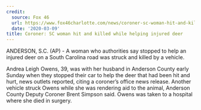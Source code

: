 ```yaml
---
credit:
  source: Fox 46 
  url: https://www.fox46charlotte.com/news/coroner-sc-woman-hit-and-killed-while-helping-injured-deerdate
  date: '2020-03-09'
title: Coroner: SC woman hit and killed while helping injured deer
---
```

ANDERSON, S.C. (AP) - A woman who authorities say stopped to help an injured deer on a South Carolina road was struck and killed by a vehicle.

Andrea Leigh Owens, 39, was with her husband in Anderson County early Sunday when they stopped their car to help the deer that had been hit and hurt, news outlets reported, citing a coroner’s office news release.
Another vehicle struck Owens while she was rendering aid to the animal, Anderson County Deputy Coroner Brent Simpson said. Owens was taken to a hospital where she died in surgery.
